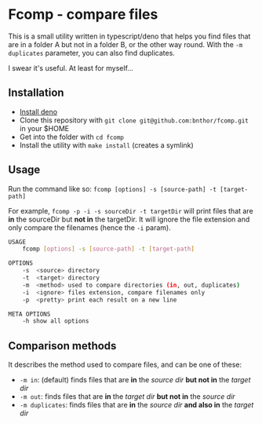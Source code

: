 # Fcomp - compare files

This is a small utility written in typescript/deno that helps you find files that are in a folder A but not in a folder B, or the other way round. With the `-m duplicates` parameter, you can also find duplicates.

I swear it's useful. At least for myself...

## Installation

- [Install deno](https://deno.land/#installation)
- Clone this repository with `git clone git@github.com:bnthor/fcomp.git` in your $HOME
- Get into the folder with `cd fcomp`
- Install the utility with `make install` (creates a symlink)

## Usage 

Run the command like so: `fcomp [options] -s [source-path] -t [target-path]`

For example, `fcomp -p -i -s sourceDir -t targetDir` will print files that are **in** the sourceDir but **not in** the targetDir. It will ignore the file extension and only compare the filenames (hence the `-i` param).

```sh
USAGE
    fcomp [options] -s [source-path] -t [target-path]

OPTIONS
    -s  <source> directory
    -t  <target> directory
    -m  <method> used to compare directories (in, out, duplicates)
    -i  <ignore> files extension, compare filenames only
    -p  <pretty> print each result on a new line

META OPTIONS
    -h show all options
```

## Comparison methods

It describes the method used to compare files, and can be one of these:

- `-m in`:  (default) finds files that are **in** the _source dir_ **but not in** the _target dir_
- `-m out`:  finds files that are **in** the _target dir_ **but not in** the _source dir_
- `-m duplicates`:  finds files that are **in** the _source dir_ **and also in** the _target dir_
